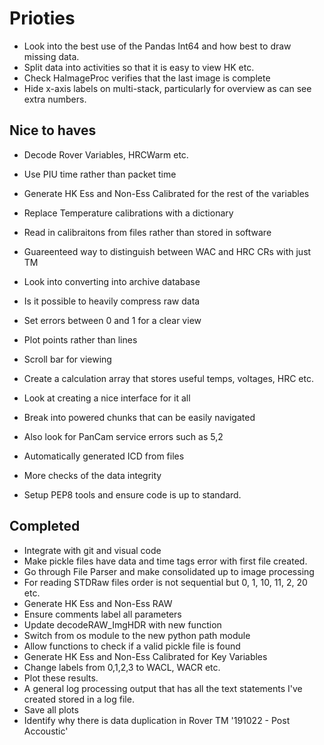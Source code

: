 # Prioties

-   Look into the best use of the Pandas Int64 and how best to draw missing data. 
-   Split data into activities so that it is easy to view HK etc. 
-   Check HaImageProc verifies that the last image is complete
-   Hide x-axis labels on multi-stack, particularly for overview as can see extra numbers.

## Nice to haves
-   Decode Rover Variables, HRCWarm etc.
-   Use PIU time rather than packet time 
-   Generate HK Ess and Non-Ess Calibrated for the rest of the variables
-   Replace Temperature calibrations with a dictionary
-   Read in calibraitons from files rather than stored in software
-   Guareenteed way to distinguish between WAC and HRC CRs with just TM
-	Look into converting into archive database
-	Is it possible to heavily compress raw data
-   Set errors between 0 and 1 for a clear view
-   Plot points rather than lines
-   Scroll bar for viewing
-   Create a calculation array that stores useful temps, voltages, HRC etc.
-   Look at creating a nice interface for it all
-   Break into powered chunks that can be easily navigated
-   Also look for PanCam service errors such as 5,2
-   Automatically generated ICD from files
-   More checks of the data integrity

-   Setup PEP8 tools and ensure code is up to standard. 

## Completed
-   Integrate with git and visual code
-   Make pickle files have data and time tags error with first file created.
-   Go through File Parser and make consolidated up to image processing
-   For reading STDRaw files order is not sequential but 0, 1, 10, 11, 2, 20 etc. 
-   Generate HK Ess and Non-Ess RAW
-   Ensure comments label all parameters
-   Update decodeRAW_ImgHDR with new function
-   Switch from os module to the new python path module
-	Allow functions to check if a valid pickle file is found
-   Generate HK Ess and Non-Ess Calibrated for Key Variables
-   Change labels from 0,1,2,3 to WACL, WACR etc.
-   Plot these results.
-   A general log processing output that has all the text statements I've created stored in a log file.
-   Save all plots
-   Identify why there is data duplication in Rover TM '191022 - Post Accoustic'